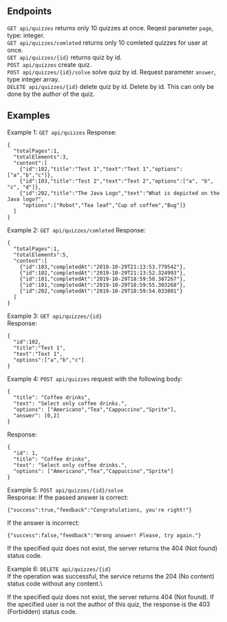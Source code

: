 ## Endpoints

```GET api/quizzes``` returns only 10 quizzes at once. Reqest parameter ```page```, type: integer.\
```GET api/quizzes/comleted``` returns only 10 comleted quizzes for user at once.\
```GET api/quizzes/{id}``` returns quiz by id.\
```POST api/quizzes``` create quiz.\
```POST api/quizzes/{id}/solve``` solve quiz by id. Request parameter ```answer```, type integer array.\
```DELETE api/quizzes/{id}``` delete quiz by id. Delete by id. This can only be done by the author of the quiz.

## Examples

Example 1: ```GET api/quizzes```
Response:
```
{
  "totalPages":1,
  "totalElements":3,
  "content":[
    {"id":102,"title":"Test 1","text":"Text 1","options":["a","b","c"]},
    {"id":103,"title":"Test 2","text":"Text 2","options":["a", "b", "c", "d"]},
    {"id":202,"title":"The Java Logo","text":"What is depicted on the Java logo?",
     "options":["Robot","Tea leaf","Cup of coffee","Bug"]}
  ]
}
```
Example 2: ```GET api/quizzes/comleted```
Response:
```
{
  "totalPages":1,
  "totalElements":5,
  "content":[
    {"id":103,"completedAt":"2019-10-29T21:13:53.779542"},
    {"id":102,"completedAt":"2019-10-29T21:13:52.324993"},
    {"id":101,"completedAt":"2019-10-29T18:59:58.387267"},
    {"id":101,"completedAt":"2019-10-29T18:59:55.303268"},
    {"id":202,"completedAt":"2019-10-29T18:59:54.033801"}
  ]
}
```

Example 3: ```GET api/quizzes/{id}```\
Response:
```
{
  "id":102,
  "title":"Test 1",
  "text":"Text 1",
  "options":["a","b","c"]
}
```

Example 4: ```POST api/quizzes``` request with the following body:
```
{
  "title": "Coffee drinks",
  "text": "Select only coffee drinks.",
  "options": ["Americano","Tea","Cappuccino","Sprite"],
  "answer": [0,2]
}
```
Response:
```
{
  "id": 1,
  "title": "Coffee drinks",
  "text": "Select only coffee drinks.",
  "options": ["Americano","Tea","Cappuccino","Sprite"]
}
```

Example 5: ```POST api/quizzes/{id}/solve```\
Response:
If the passed answer is correct:
```
{"success":true,"feedback":"Congratulations, you're right!"}
```
If the answer is incorrect:
```
{"success":false,"feedback":"Wrong answer! Please, try again."}
```
If the specified quiz does not exist, the server returns the 404 (Not found) status code.

Example 6: ```DELETE api/quizzes/{id}```\
If the operation was successful, the service returns the 204 (No content) status code without any content.\

If the specified quiz does not exist, the server returns 404 (Not found). If the specified user is not the author of this quiz, the response is the 403 (Forbidden) status code.

